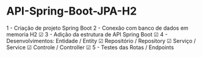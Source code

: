 # API-Spring-Boot-JPA-H2
1 - Criação de projeto Spring Boot
2 - Conexão com banco de dados em memoria H2 ☑
3 - Adição da estrutura de API Spring Boot ☑
4 - Desenvolvimentos:
 Entidade / Entity ☑ 
 Repositório / Repository ☑
 Serviço / Service ☑
 Controle / Controller ☑
5 - Testes das Rotas / Endpoints
